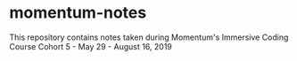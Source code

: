 # momentum-notes
This repository contains notes taken during Momentum's Immersive Coding Course
Cohort 5 - May 29 - August 16, 2019
